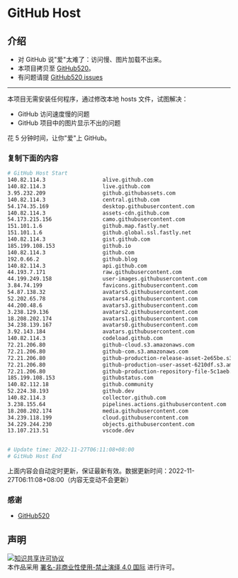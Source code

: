 # GitHub Host
## 介绍
- 对 GitHub 说"爱"太难了：访问慢、图片加载不出来。
- 本项目拷贝至 [GitHub520](https://github.com/521xueweihan/GitHub520)。
- 有问题请提 [GitHub520 issues](https://github.com/521xueweihan/GitHub520/issues/new)

---

本项目无需安装任何程序，通过修改本地 hosts 文件，试图解决：
- GitHub 访问速度慢的问题
- GitHub 项目中的图片显示不出的问题

花 5 分钟时间，让你"爱"上 GitHub。

### 复制下面的内容
```bash
# GitHub Host Start
140.82.114.3                  alive.github.com
140.82.114.3                  live.github.com
3.95.232.209                  github.githubassets.com
140.82.114.3                  central.github.com
54.174.35.169                 desktop.githubusercontent.com
140.82.114.3                  assets-cdn.github.com
54.173.215.156                camo.githubusercontent.com
151.101.1.6                   github.map.fastly.net
151.101.1.6                   github.global.ssl.fastly.net
140.82.114.3                  gist.github.com
185.199.108.153               github.io
140.82.114.3                  github.com
192.0.66.2                    github.blog
140.82.114.3                  api.github.com
44.193.7.171                  raw.githubusercontent.com
44.199.249.158                user-images.githubusercontent.com
3.84.74.199                   favicons.githubusercontent.com
54.87.138.32                  avatars5.githubusercontent.com
52.202.65.78                  avatars4.githubusercontent.com
44.200.48.6                   avatars3.githubusercontent.com
3.238.129.136                 avatars2.githubusercontent.com
18.208.202.174                avatars1.githubusercontent.com
34.238.139.167                avatars0.githubusercontent.com
3.92.143.184                  avatars.githubusercontent.com
140.82.114.3                  codeload.github.com
72.21.206.80                  github-cloud.s3.amazonaws.com
72.21.206.80                  github-com.s3.amazonaws.com
72.21.206.80                  github-production-release-asset-2e65be.s3.amazonaws.com
72.21.206.80                  github-production-user-asset-6210df.s3.amazonaws.com
72.21.206.80                  github-production-repository-file-5c1aeb.s3.amazonaws.com
185.199.108.153               githubstatus.com
140.82.112.18                 github.community
52.224.38.193                 github.dev
140.82.114.3                  collector.github.com
3.238.155.64                  pipelines.actions.githubusercontent.com
18.208.202.174                media.githubusercontent.com
34.239.118.199                cloud.githubusercontent.com
34.229.244.230                objects.githubusercontent.com
13.107.213.51                 vscode.dev


# Update time: 2022-11-27T06:11:08+08:00
# GitHub Host End

```
上面内容会自动定时更新，保证最新有效。数据更新时间：2022-11-27T06:11:08+08:00（内容无变动不会更新）

### 感谢

- [GitHub520](https://github.com/521xueweihan/GitHub520)

## 声明
<a rel="license" href="https://creativecommons.org/licenses/by-nc-nd/4.0/deed.zh"><img alt="知识共享许可协议" style="border-width: 0" src="https://licensebuttons.net/l/by-nc-nd/4.0/88x31.png"></a><br>本作品采用 <a rel="license" href="https://creativecommons.org/licenses/by-nc-nd/4.0/deed.zh">署名-非商业性使用-禁止演绎 4.0 国际</a> 进行许可。